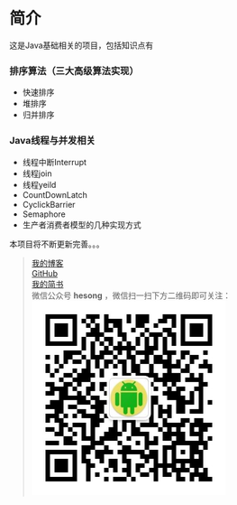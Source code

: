 # 简介
这是Java基础相关的项目，包括知识点有

### 排序算法（三大高级算法实现）
- 快速排序
- 堆排序
- 归并排序

### Java线程与并发相关
- 线程中断Interrupt
- 线程join
- 线程yeild
- CountDownLatch
- CyclickBarrier
- Semaphore
- 生产者消费者模型的几种实现方式

本项目将不断更新完善。。。

>[我的博客](http://blog.csdn.net/hesong1120?ref=toolbar)
<br>[GitHub](https://github.com/gujianhesong)
<br>[我的简书](https://www.jianshu.com/u/75d212bdd107)
<br>微信公众号 **hesong** ，微信扫一扫下方二维码即可关注：
<br>![](https://raw.githubusercontent.com/gujianhesong/hesong/master/%E5%BE%AE%E4%BF%A1%E5%85%AC%E4%BC%97%E5%8F%B7.jpg)
